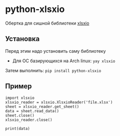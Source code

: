 # python-xlsxio

Обертка для сишной библиотеки [xlsxio](https://github.com/brechtsanders/xlsxio)

## Установка

Перед этим надо установить саму библиотеку

* Для ОС базирующихся на Arch linux: `yay xlsxio`

Затем выполнить: `pip install python-xlsxio`

## Пример

```
import xlsxio
xlsxio_reader = xlsxio.XlsxioReader('file.xlsx')
sheet = xlsxio_reader.get_sheet()
data = sheet.read_data()
sheet.close()
xlsxio_reader.close()

print(data)
```
